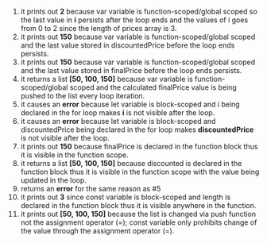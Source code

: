 1. it prints out **2** because var variable is function-scoped/global scoped so the last value in **i** persists after the loop ends and the values of i goes from 0 to 2 since the length of prices array is 3.
2. it prints out **150** because var variable is function-scoped/global scoped and the last value stored in discountedPrice before the loop ends persists.
3. it prints out **150** because var variable is function-scoped/global scoped and the last value stored in finalPrice before the loop ends persists.
4. it returns a list **[50, 100, 150]** because var variable is function-scoped/global scoped and the calculated finalPrice value is being pushed to the list every loop iteration.
5. it causes an **error** because let variable is block-scoped and i being declared in the for loop makes **i** is not visible after the loop.
6. it causes an **error** because let variable is block-scoped and discountedPrice being declared in the for loop makes **discountedPrice** is not visible after the loop.
7. it prints out **150** because finalPrice is declared in the function block thus it is visible in the function scope.
8. it returns a list **[50, 100, 150]** because discounted is declared in the function block thus it is visible in the function scope with the value being updated in the loop.
9. returns an **error** for the same reason as #5
10. it prints out **3** since const variable is block-scoped and length is declared in the function block thus it is visible anywhere in the function.
11. it prints out **[50, 100, 150]** because the list is changed via push function not the assignment operator (=); const variable only prohibits change of the value through the assignment operator (=).


